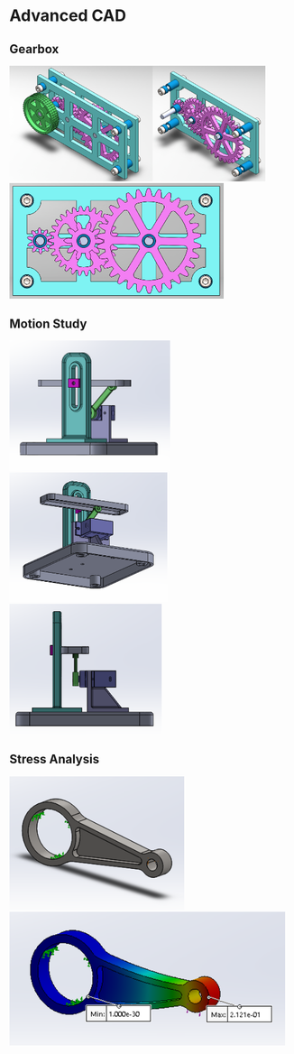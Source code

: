 # Advanced CAD

## Gearbox

<img src="https://github.com/jbailey24/Advanced_CAD/blob/master/GearandGearbox/GearboxIsoSnip.PNG?raw=true" width="254" /><img src="https://github.com/jbailey24/Advanced_CAD/blob/master/GearandGearbox/GearboxIsoTransSnip.PNG?raw=true" width="200" /><img src="https://github.com/jbailey24/Advanced_CAD/blob/master/GearandGearbox/GearboxFrontSnip.PNG?raw=true" width="380" />








## Motion Study

<img src="https://github.com/jbailey24/Advanced_CAD/blob/master/Motionstudy/MotionStudyFrontSnip.PNG" width="285" /><img src="https://github.com/jbailey24/Advanced_CAD/blob/master/Motionstudy/MotionStudyBackSnip.PNG" width="280" /><img src="https://github.com/jbailey24/Advanced_CAD/blob/master/Motionstudy/MotionStudySideSnip.PNG" width="270" />

## Stress Analysis

<img src="https://github.com/jbailey24/Advanced_CAD/blob/master/StressAnalysis/StressAnalysisRegSnip.PNG" width="310" /><img src="https://github.com/jbailey24/Advanced_CAD/blob/master/StressAnalysis/StressAnalysisBentSnip.PNG" width="489" />
